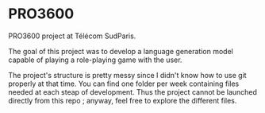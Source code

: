 # PRO3600
PRO3600 project at Télécom SudParis.

The goal of this project was to develop a language generation model capable of playing a role-playing game with the user.

The project's structure is pretty messy since I didn't know how to use git properly at that time. You can find one folder per week containing files needed at each steap of development. Thus the project cannot be launched directly from this repo ; anyway, feel free to explore the different files.

